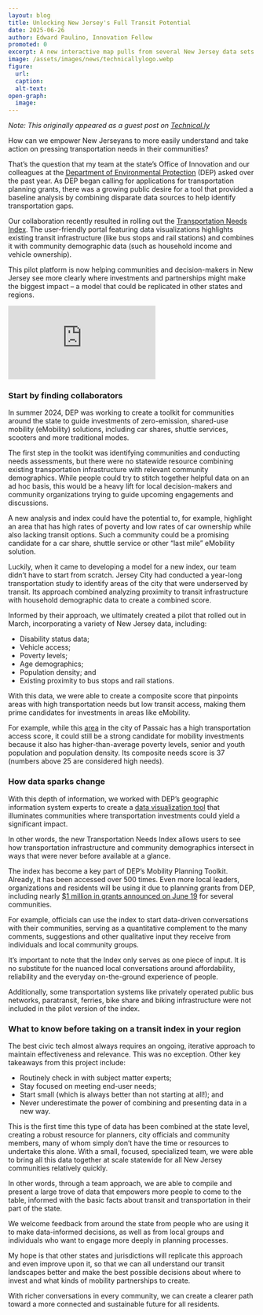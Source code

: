 ```yaml
---
layout: blog
title: Unlocking New Jersey's Full Transit Potential
date: 2025-06-26
author: Edward Paulino, Innovation Fellow
promoted: 0
excerpt: A new interactive map pulls from several New Jersey data sets to show where transportation needs are high but access to transportation is low.
image: /assets/images/news/technicallylogo.webp
figure:
  url:
  caption:
  alt-text:
open-graph:
  image:
---
```


_Note: This originally appeared as a guest post on [Technical.ly](https://technical.ly/civic-news/new-jersey-transportation-needs-index-guest-post/)_

How can we empower New Jerseyans to more easily understand and take action on pressing transportation needs in their communities?

That’s the question that my team at the state’s Office of Innovation and our colleagues at the [Department of Environmental Protection](https://dep.nj.gov/) (DEP) asked over the past year. As DEP began calling for applications for transportation planning grants, there was a growing public desire for a tool that provided a baseline analysis by combining disparate data sources to help identify transportation gaps.

Our collaboration recently resulted in rolling out the [Transportation Needs Index](https://storymaps.arcgis.com/stories/7e6916e5a99e4eb08ee6c749d5bcf9ce). The user-friendly portal featuring data visualizations highlights existing transit infrastructure (like bus stops and rail stations) and combines it with community demographic data (such as household income and vehicle ownership).

This pilot platform is now helping communities and decision-makers in New Jersey see more clearly where investments and partnerships might make the biggest impact – a model that could be replicated in other states and regions.

<div class="blog-06-26-25-iframe">
  <iframe src="https://experience.arcgis.com/experience/270e8785ee8c432cbd7fbdc195c7b293" frameborder="0" style="border:0;" allowfullscreen></iframe>
</div>

### **Start by finding collaborators**

In summer 2024, DEP was working to create a toolkit for communities around the state to guide investments of zero-emission, shared-use mobility (eMobility) solutions, including car shares, shuttle services, scooters and more traditional modes.

The first step in the toolkit was identifying communities and conducting needs assessments, but there were no statewide resource combining existing transportation infrastructure with relevant community demographics. While people could try to stitch together helpful data on an ad hoc basis, this would be a heavy lift for local decision-makers and community organizations trying to guide upcoming engagements and discussions.

A new analysis and index could have the potential to, for example, highlight an area that has high rates of poverty and low rates of car ownership while also lacking transit options. Such a community could be a promising candidate for a car share, shuttle service or other “last mile” eMobility solution.

Luckily, when it came to developing a model for a new index, our team didn’t have to start from scratch. Jersey City had conducted a year-long transportation study to identify areas of the city that were underserved by transit. Its approach combined analyzing proximity to transit infrastructure with household demographic data to create a combined score.

Informed by their approach, we ultimately created a pilot that rolled out in March, incorporating a variety of New Jersey data, including:

- Disability status data;
- Vehicle access;
- Poverty levels;
- Age demographics;
- Population density; and
- Existing proximity to bus stops and rail stations.

With this data, we were able to create a composite score that pinpoints areas with high transportation needs but low transit access, making them prime candidates for investments in areas like eMobility.

For example, while this [area](https://experience.arcgis.com/experience/270e8785ee8c432cbd7fbdc195c7b293#data_s=id%3A9797eb718fb14273a957ccb1a45dbe76-19548bf4e42-layer-25-19548bf034c-layer-24%3A3311) in the city of Passaic has a high transportation access score, it could still be a strong candidate for mobility investments because it also has higher-than-average poverty levels, senior and youth population and population density. Its composite needs score is 37 (numbers above 25 are considered high needs).

### **How data sparks change**

With this depth of information, we worked with DEP’s geographic information system experts to create a [data visualization tool](https://experience.arcgis.com/experience/270e8785ee8c432cbd7fbdc195c7b293) that illuminates communities where transportation investments could yield a significant impact.

In other words, the new Transportation Needs Index allows users to see how transportation infrastructure and community demographics intersect in ways that were never before available at a glance.

The index has become a key part of DEP’s Mobility Planning Toolkit. Already, it has been accessed over 500 times. Even more local leaders, organizations and residents will be using it due to planning grants from DEP, including nearly [$1 million in grants announced on June 19](https://dep.nj.gov/newsrel/25_0032/) for several communities.

For example, officials can use the index to start data-driven conversations with their communities, serving as a quantitative complement to the many comments, suggestions and other qualitative input they receive from individuals and local community groups.

It’s important to note that the Index only serves as one piece of input. It is no substitute for the nuanced local conversations around affordability, reliability and the everyday on-the-ground experience of people.

Additionally, some transportation systems like privately operated public bus networks, paratransit, ferries, bike share and biking infrastructure were not included in the pilot version of the index.

### **What to know before taking on a transit index in your region**

The best civic tech almost always requires an ongoing, iterative approach to maintain effectiveness and relevance. This was no exception. Other key takeaways from this project include:

- Routinely check in with subject matter experts;
- Stay focused on meeting end-user needs;
- Start small (which is always better than not starting at all\!); and
- Never underestimate the power of combining and presenting data in a new way.

This is the first time this type of data has been combined at the state level, creating a robust resource for planners, city officials and community members, many of whom simply don’t have the time or resources to undertake this alone. With a small, focused, specialized team, we were able to bring all this data together at scale statewide for all New Jersey communities relatively quickly.

In other words, through a team approach, we are able to compile and present a large trove of data that empowers more people to come to the table, informed with the basic facts about transit and transportation in their part of the state.

We welcome feedback from around the state from people who are using it to make data-informed decisions, as well as from local groups and individuals who want to engage more deeply in planning processes.

My hope is that other states and jurisdictions will replicate this approach and even improve upon it, so that we can all understand our transit landscapes better and make the best possible decisions about where to invest and what kinds of mobility partnerships to create.

With richer conversations in every community, we can create a clearer path toward a more connected and sustainable future for all residents.
